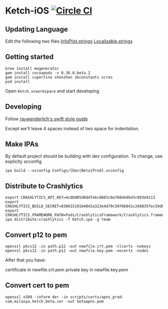 # Ketch-iOS [![Circle CI](https://circleci.com/gh/Ketchteam/ketch-ios/tree/master.svg?style=svg&circle-token=fd4466969ab998ed3ab739c0a526fade067abe24)](https://circleci.com/gh/Ketchteam/ketch-ios/tree/master)

## Updating Language
Edit the following two files
[InfoPlist.strings](https://github.com/Ketchteam/ketch-ios/blob/master/Ketch/en.lproj/InfoPlist.strings)
[Localizable.strings](https://github.com/Ketchteam/ketch-ios/blob/master/Ketch/en.lproj/Localizable.strings)

## Getting started
```
brew install mogenerator
gem install cocoapods -v 0.36.0.beta.2
gem install cupertino shenzhen sbconstants xcres
pod install
```

Open `Ketch.xcworkspace` and start developing

## Developing

Follow [raywenderlich's swift style guide](https://github.com/raywenderlich/swift-style-guide)

Except we'll leave 4 spaces instead of two space for indentation. 

## Make IPAs
By default project should be building with dev configuration. To change, use explicity xcconfig

```
ipa build --xcconfig Configs/[Dev|Beta|Prod].xcconfig
```

## Distribute to Crashlytics
```
export CRASHLYTICS_API_KEY=4cdb005d0ddfebc8865c0a768de9b43c993e9113
export CRASHLYTICS_BUILD_SECRET=83001519164842a323e4d70c5970b041c248835fec59db59b409f5b364e47f72
export CRASHLYTICS_FRAMEWORK_PATH=Pods/CrashlyticsFramework/Crashlytics.framework
ipa distribute:crashlytics -f Ketch.ipa -g team
```

## Convert p12 to pem

```
openssl pkcs12 -in path.p12 -out newfile.crt.pem -clcerts -nokeys
openssl pkcs12 -in path.p12 -out newfile.key.pem -nocerts -nodes
```

After that you have:

certificate in newfile.crt.pem
private key in newfile.key.pem


## Convert cert to pem

```
openssl x509 -inform der -in scripts/certs/apns_prod-com.milasya.ketch.beta.cer -out betaapns.pem
```
